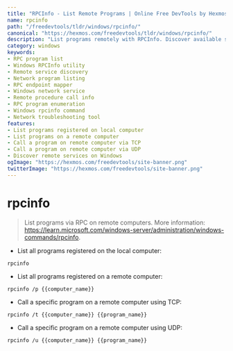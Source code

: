 ```yaml
---
title: "RPCInfo - List Remote Programs | Online Free DevTools by Hexmos"
name: rpcinfo
path: "/freedevtools/tldr/windows/rpcinfo/"
canonical: "https://hexmos.com/freedevtools/tldr/windows/rpcinfo/"
description: "List programs remotely with RPCInfo. Discover available services on remote Windows machines for network troubleshooting. Free online tool, no registration required."
category: windows
keywords:
- RPC program list
- Windows RPCInfo utility
- Remote service discovery
- Network program listing
- RPC endpoint mapper
- Windows network service
- Remote procedure call info
- RPC program enumeration
- Windows rpcinfo command
- Network troubleshooting tool
features:
- List programs registered on local computer
- List programs on a remote computer
- Call a program on remote computer via TCP
- Call a program on remote computer via UDP
- Discover remote services on Windows
ogImage: "https://hexmos.com/freedevtools/site-banner.png"
twitterImage: "https://hexmos.com/freedevtools/site-banner.png"
---
```


# rpcinfo

> List programs via RPC on remote computers.
> More information: <https://learn.microsoft.com/windows-server/administration/windows-commands/rpcinfo>.

- List all programs registered on the local computer:

`rpcinfo`

- List all programs registered on a remote computer:

`rpcinfo /p {{computer_name}}`

- Call a specific program on a remote computer using TCP:

`rpcinfo /t {{computer_name}} {{program_name}}`

- Call a specific program on a remote computer using UDP:

`rpcinfo /u {{computer_name}} {{program_name}}`
